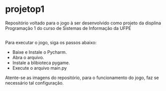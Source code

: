 # projetop1
Repositório voltado para o jogo à ser desenvolvido como projeto da displina Programação 1 do curso de Sistemas de Informação da UFPE


## 
Para executar o jogo, siga os passos abaixo:
- Baixe e Instale o Pycharm.
- Abra o arquivo.
- Instale a blibioteca pygame.
- Execute o arquivo main.py

Atente-se as imagens do repositório, para o funcionamento do jogo, faz se necessário tal configuração. 
